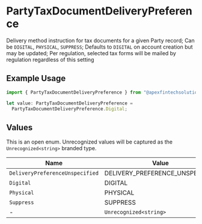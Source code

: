 # PartyTaxDocumentDeliveryPreference

Delivery method instruction for tax documents for a given Party record; Can be `DIGITAL`, `PHYSICAL`, `SUPPRESS`; Defaults to `DIGITAL` on account creation but may be updated; Per regulation, selected tax forms will be mailed by regulation regardless of this setting

## Example Usage

```typescript
import { PartyTaxDocumentDeliveryPreference } from "@apexfintechsolutions/ascend-sdk/models/components";

let value: PartyTaxDocumentDeliveryPreference =
  PartyTaxDocumentDeliveryPreference.Digital;
```

## Values

This is an open enum. Unrecognized values will be captured as the `Unrecognized<string>` branded type.

| Name                            | Value                           |
| ------------------------------- | ------------------------------- |
| `DeliveryPreferenceUnspecified` | DELIVERY_PREFERENCE_UNSPECIFIED |
| `Digital`                       | DIGITAL                         |
| `Physical`                      | PHYSICAL                        |
| `Suppress`                      | SUPPRESS                        |
| -                               | `Unrecognized<string>`          |